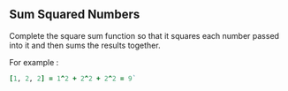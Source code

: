 ## Sum Squared Numbers

Complete the square sum function so that it squares each number passed into it and then sums the results together.

For example :
```ruby
[1, 2, 2] = 1^2 + 2^2 + 2^2 = 9`
```